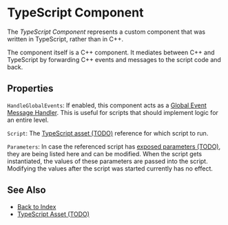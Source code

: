 # TypeScript Component

The *TypeScript Component* represents a custom component that was written in TypeScript, rather than in C++.

The component itself is a C++ component. It mediates between C++ and TypeScript by forwarding C++ events and messages to the script code and back.

## Properties

`HandleGlobalEvents`: If enabled, this component acts as a [Global Event Message Handler](../../runtime/world/world-messaging.md#global-event-message-handlers). This is useful for scripts that should implement logic for an entire level.

`Script`: The [TypeScript asset (TODO)](ts-asset.md) reference for which script to run.

`Parameters`: In case the referenced script has [exposed parameters (TODO)](../../scenes/exposed-parameters.md), they are being listed here and can be modified. When the script gets instantiated, the values of these parameters are passed into the script. Modifying the values after the script was started currently has no effect.

## See Also

* [Back to Index](../../index.md)
* [TypeScript Asset (TODO)](ts-asset.md)
